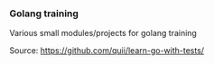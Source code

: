### Golang training

Various small modules/projects for golang training

Source: https://github.com/quii/learn-go-with-tests/